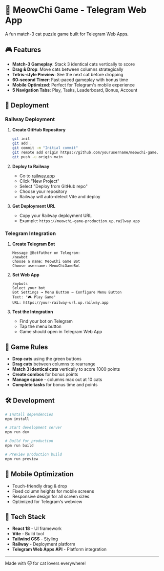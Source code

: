 # 🐾 MeowChi Game - Telegram Web App

A fun match-3 cat puzzle game built for Telegram Web Apps.

## 🎮 Features

- **Match-3 Gameplay**: Stack 3 identical cats vertically to score
- **Drag & Drop**: Move cats between columns strategically  
- **Tetris-style Preview**: See the next cat before dropping
- **60-second Timer**: Fast-paced gameplay with bonus time
- **Mobile Optimized**: Perfect for Telegram's mobile experience
- **5 Navigation Tabs**: Play, Tasks, Leaderboard, Bonus, Account

## 🚀 Deployment

### Railway Deployment

1. **Create GitHub Repository**
   ```bash
   git init
   git add .
   git commit -m "Initial commit"
   git remote add origin https://github.com/yourusername/meowchi-game.git
   git push -u origin main
   ```

2. **Deploy to Railway**
   - Go to [railway.app](https://railway.app)
   - Click "New Project"
   - Select "Deploy from GitHub repo"
   - Choose your repository
   - Railway will auto-detect Vite and deploy

3. **Get Deployment URL**
   - Copy your Railway deployment URL
   - Example: `https://meowchi-game-production.up.railway.app`

### Telegram Integration

1. **Create Telegram Bot**
   ```
   Message @BotFather on Telegram:
   /newbot
   Choose a name: MeowChi Game Bot
   Choose username: MeowChiGameBot
   ```

2. **Set Web App**
   ```
   /mybots
   Select your bot
   Bot Settings → Menu Button → Configure Menu Button
   Text: "🎮 Play Game"
   URL: https://your-railway-url.up.railway.app
   ```

3. **Test the Integration**
   - Find your bot on Telegram
   - Tap the menu button
   - Game should open in Telegram Web App

## 🎯 Game Rules

- **Drop cats** using the green buttons
- **Drag cats** between columns to rearrange
- **Match 3 identical cats** vertically to score 1000 points
- **Create combos** for bonus points
- **Manage space** - columns max out at 10 cats
- **Complete tasks** for bonus time and points

## 🛠️ Development

```bash
# Install dependencies
npm install

# Start development server
npm run dev

# Build for production
npm run build

# Preview production build
npm run preview
```

## 📱 Mobile Optimization

- Touch-friendly drag & drop
- Fixed column heights for mobile screens
- Responsive design for all screen sizes
- Optimized for Telegram's webview

## 🎨 Tech Stack

- **React 18** - UI framework
- **Vite** - Build tool
- **Tailwind CSS** - Styling
- **Railway** - Deployment platform
- **Telegram Web Apps API** - Platform integration

---

Made with 🐱 for cat lovers everywhere!

